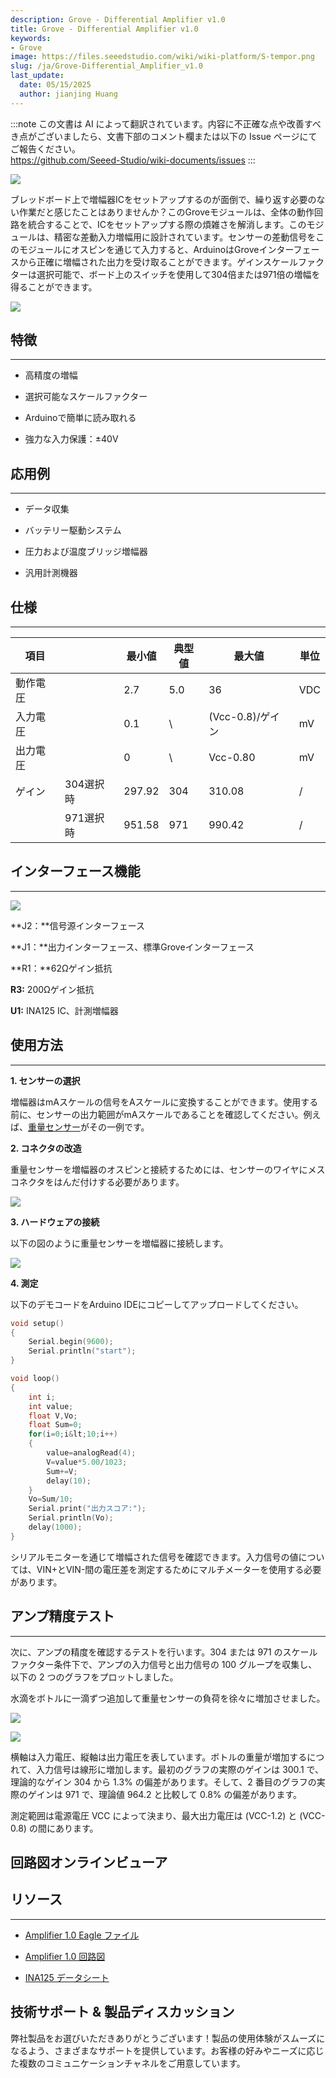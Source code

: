 ```yaml
---
description: Grove - Differential Amplifier v1.0
title: Grove - Differential Amplifier v1.0
keywords:
- Grove
image: https://files.seeedstudio.com/wiki/wiki-platform/S-tempor.png
slug: /ja/Grove-Differential_Amplifier_v1.0
last_update:
  date: 05/15/2025
  author: jianjing Huang
---
```

:::note
この文書は AI によって翻訳されています。内容に不正確な点や改善すべき点がございましたら、文書下部のコメント欄または以下の Issue ページにてご報告ください。  
https://github.com/Seeed-Studio/wiki-documents/issues
:::

<!-- ---
name: Grove - Differential Amplifier v1.0
category: Sensor
bzurl: https://www.seeedstudio.com/Grove-Differential-Amplifier-p-1284.html
oldwikiname:  Grove - Differential Amplifier v1.0
prodimagename:  Amplifier_V2.jpg
surveyurl: https://www.research.net/r/Grove-Differential_Amplifier_v1
sku:    103020016
--- -->
![](https://files.seeedstudio.com/wiki/Grove-Differential_Amplifier_v1.0/img/Amplifier_V2.jpg)

ブレッドボード上で増幅器ICをセットアップするのが面倒で、繰り返す必要のない作業だと感じたことはありませんか？このGroveモジュールは、全体の動作回路を統合することで、ICをセットアップする際の煩雑さを解消します。このモジュールは、精密な差動入力増幅用に設計されています。センサーの差動信号をこのモジュールにオスピンを通じて入力すると、ArduinoはGroveインターフェースから正確に増幅された出力を受け取ることができます。ゲインスケールファクターは選択可能で、ボード上のスイッチを使用して304倍または971倍の増幅を得ることができます。

[![](https://files.seeedstudio.com/wiki/Seeed-WiKi/docs/images/300px-Get_One_Now_Banner-ragular.png)](https://www.seeedstudio.com/Grove-Differential-Amplifier-p-1284.html)

## 特徴

---

* 高精度の増幅

* 選択可能なスケールファクター

* Arduinoで簡単に読み取れる

* 強力な入力保護：±40V

## 応用例

---

* データ収集

* バッテリー駆動システム

* 圧力および温度ブリッジ増幅器

* 汎用計測機器

## 仕様

---
| 項目 | | 最小値 | 典型値 | 最大値 | 単位 |
|------|---|--------|--------|--------|------|
| 動作電圧 | | 2.7 | 5.0 | 36 | VDC |
| 入力電圧 | | 0.1 | \ | (Vcc-0.8)/ゲイン | mV |
| 出力電圧 | | 0 | \ | Vcc-0.80 | mV |
| ゲイン | 304選択時 | 297.92 | 304 | 310.08 | / |
| | 971選択時 | 951.58 | 971 | 990.42 | / |

## インターフェース機能

---
![](https://files.seeedstudio.com/wiki/Grove-Differential_Amplifier_v1.0/img/Amplifier_Interface3.jpg)

**J2：**信号源インターフェース

**J1：**出力インターフェース、標準Groveインターフェース

**R1：**62Ωゲイン抵抗

**R3:** 200Ωゲイン抵抗

**U1:** INA125 IC、計測増幅器

## 使用方法

---
**1. センサーの選択**

増幅器はmAスケールの信号をAスケールに変換することができます。使用する前に、センサーの出力範囲がmAスケールであることを確認してください。例えば、[重量センサー](/Weight_Sensor_Load_Cell_0-500g)がその一例です。

**2. コネクタの改造**

重量センサーを増幅器のオスピンと接続するためには、センサーのワイヤにメスコネクタをはんだ付けする必要があります。

![](https://files.seeedstudio.com/wiki/Grove-Differential_Amplifier_v1.0/img/Solder.jpg)

**3. ハードウェアの接続**

以下の図のように重量センサーを増幅器に接続します。

![](https://files.seeedstudio.com/wiki/Grove-Differential_Amplifier_v1.0/img/Connect5.jpg)

**4. 測定**

以下のデモコードをArduino IDEにコピーしてアップロードしてください。

```cpp
void setup()
{
    Serial.begin(9600);
    Serial.println("start");
}

void loop()
{
    int i;
    int value;
    float V,Vo;
    float Sum=0;
    for(i=0;i&lt;10;i++)
    {
        value=analogRead(4);
        V=value*5.00/1023;
        Sum+=V;
        delay(10);
    }
    Vo=Sum/10;
    Serial.print("出力スコア:");
    Serial.println(Vo);
    delay(1000);
}
```

シリアルモニターを通じて増幅された信号を確認できます。入力信号の値については、VIN+とVIN-間の電圧差を測定するためにマルチメーターを使用する必要があります。

## アンプ精度テスト

---
次に、アンプの精度を確認するテストを行います。304 または 971 のスケールファクター条件下で、アンプの入力信号と出力信号の 100 グループを収集し、以下の 2 つのグラフをプロットしました。

水滴をボトルに一滴ずつ追加して重量センサーの負荷を徐々に増加させました。

![](https://files.seeedstudio.com/wiki/Grove-Differential_Amplifier_v1.0/img/TEST_Score1.jpg)

![](https://files.seeedstudio.com/wiki/Grove-Differential_Amplifier_v1.0/img/Test_Score_Picture2.jpg)

横軸は入力電圧、縦軸は出力電圧を表しています。ボトルの重量が増加するにつれて、入力信号は線形に増加します。最初のグラフの実際のゲインは 300.1 で、理論的なゲイン 304 から 1.3% の偏差があります。そして、2 番目のグラフの実際のゲインは 971 で、理論値 964.2 と比較して 0.8% の偏差があります。

測定範囲は電源電圧 VCC によって決まり、最大出力電圧は (VCC-1.2) と (VCC-0.8) の間にあります。

## 回路図オンラインビューア

<div className="altium-ecad-viewer" data-project-src="https://files.seeedstudio.com/wiki/Grove-Differential_Amplifier_v1.0/res/Amplifier_eagle_file.zip" style={{borderRadius: '0px 0px 4px 4px', height: 500, borderStyle: 'solid', borderWidth: 1, borderColor: 'rgb(241, 241, 241)', overflow: 'hidden', maxWidth: 1280, maxHeight: 700, boxSizing: 'border-box'}}>
</div>

## リソース

---

* [Amplifier 1.0 Eagle ファイル](https://files.seeedstudio.com/wiki/Grove-Differential_Amplifier_v1.0/res/Amplifier_eagle_file.zip)

* [Amplifier 1.0 回路図](https://files.seeedstudio.com/wiki/Grove-Differential_Amplifier_v1.0/res/Amplifier.pdf)

* [INA125 データシート](https://files.seeedstudio.com/wiki/Grove-Differential_Amplifier_v1.0/res/INA125.pdf)

## 技術サポート & 製品ディスカッション

弊社製品をお選びいただきありがとうございます！製品の使用体験がスムーズになるよう、さまざまなサポートを提供しています。お客様の好みやニーズに応じた複数のコミュニケーションチャネルをご用意しています。

<div class="button_tech_support_container">
<a href="https://forum.seeedstudio.com/" class="button_forum"></a> 
<a href="https://www.seeedstudio.com/contacts" class="button_email"></a>
</div>

<div class="button_tech_support_container">
<a href="https://discord.gg/eWkprNDMU7" class="button_discord"></a> 
<a href="https://github.com/Seeed-Studio/wiki-documents/discussions/69" class="button_discussion"></a>
</div>